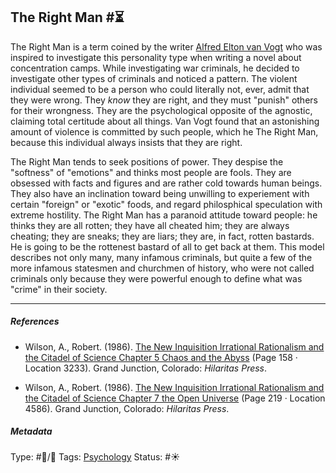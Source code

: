## The Right Man  #⏳

The Right Man is a term coined by the writer [Alfred Elton van Vogt]() who was inspired to investigate this personality type when writing a novel about concentration camps. While investigating war criminals, he decided to investigate other types of criminals and noticed a pattern. The violent individual seemed to be a person who could literally not, ever, admit that they were wrong. They *know* they are right, and they must "punish" others for their wrongness. They are the psychological opposite of the agnostic, claiming total certitude about all things. Van Vogt found that an astonishing amount of violence is committed by such people, which he The Right Man, because this individual always insists that they are right. 

The Right Man tends to seek positions of power. They despise the "softness" of "emotions" and thinks most people are fools. They are obsessed with facts and figures and are rather cold towards human beings. They also have an inclination toward being unwilling to experiement with certain "foreign" or "exotic" foods, and regard philosphical speculation with extreme hostility. The Right Man has a paranoid attitude toward people: he thinks they are all rotten; they have all cheated him; they are always cheating; they are sneaks; they are liars; they are, in fact, rotten bastards. He is going to be the rottenest bastard of all to get back at them. This model describes not only many, many infamous criminals, but quite a few of the more infamous statesmen and churchmen of history, who were not called criminals only because they were powerful enough to define what was "crime" in their society.

---

##### References

* Wilson, A., Robert. (1986). [The New Inquisition Irrational Rationalism and the Citadel of Science Chapter 5 Chaos and the Abyss](The%20New%20Inquisition%20Irrational%20Rationalism%20and%20the%20Citadel%20of%20Science%20Chapter%205%20Chaos%20and%20the%20Abyss.md) (Page 158 · Location 3233). Grand Junction, Colorado: *Hilaritas Press*.

* Wilson, A., Robert. (1986). [The New Inquisition Irrational Rationalism and the Citadel of Science Chapter 7 the Open Universe](The%20New%20Inquisition%20Irrational%20Rationalism%20and%20the%20Citadel%20of%20Science%20Chapter%207%20the%20Open%20Universe.md) (Page 219 · Location 4586). Grand Junction, Colorado: *Hilaritas Press*.

##### Metadata

Type: #🔵/🔵 
Tags: [Psychology](Psychology.md) 
Status: #☀️ 
